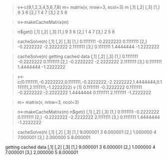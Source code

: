 > v<-c(9,1,2,3,4,5,6,7,8)
> m= matrix(v, nrow=3, ncol=3)
> m
     [,1] [,2] [,3]
[1,]    9    3    6
[2,]    1    4    7
[3,]    2    5    8

> n<-makeCacheMatrix(m)

> n$get()
     [,1] [,2] [,3]
[1,]    9    3    6
[2,]    1    4    7
[3,]    2    5    8

> cacheSolve(n)
           [,1]       [,2]       [,3]
[1,]  0.1111111 -0.2222222  0.1111111
[2,] -0.2222222 -2.2222222  2.1111111
[3,]  0.1111111  1.4444444 -1.2222222

> cacheSolve(n)
getting cached data
           [,1]       [,2]       [,3]
[1,]  0.1111111 -0.2222222  0.1111111
[2,] -0.2222222 -2.2222222  2.1111111
[3,]  0.1111111  1.4444444 -1.2222222

> v<-c(0.1111111,-0.2222222,0.1111111,-0.2222222,-2.2222222,1.4444444,0.1111111,2.1111111,-1.2222222)
> v
[1]  0.1111111 -0.2222222  0.1111111 -0.2222222 -2.2222222  1.4444444  0.1111111  2.1111111 -1.2222222

> m= matrix(v, nrow=3, ncol=3)

> n<-makeCacheMatrix(m)
> n$get()
           [,1]       [,2]       [,3]
[1,]  0.1111111 -0.2222222  0.1111111
[2,] -0.2222222 -2.2222222  2.1111111
[3,]  0.1111111  1.4444444 -1.2222222

> cacheSolve(n)
         [,1] [,2]     [,3]
[1,] 9.000001    3 6.000001
[2,] 1.000000    4 7.000001
[3,] 2.000000    5 8.000001

getting cached data
         [,1] [,2]     [,3]
[1,] 9.000001    3 6.000001
[2,] 1.000000    4 7.000001
[3,] 2.000000    5 8.000001

